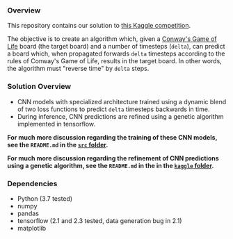 ### Overview

This repository contains our solution to [this Kaggle competition](https://www.kaggle.com/c/conways-reverse-game-of-life-2020).

The objective is to create an algorithm which, given a [Conway's Game of Life](https://en.wikipedia.org/wiki/Conway%27s_Game_of_Life) board (the target board) and a number of timesteps (`delta`), can predict a board which, when propagated forwards `delta` timesteps according to the rules of Conway's Game of Life, results in the target board. In other words, the algorithm must "reverse time" by `delta` steps.

### Solution Overview

- CNN models with specialized architecture trained using a dynamic blend of two loss functions to predict `delta` timesteps backwards in time.
- During inference, CNN predictions are refined using a genetic algorithm implemented in tensorflow.

**For much more discussion regarding the training of these CNN models, see the `README.md` in the [`src` folder](https://github.com/morgannewellsun/Reverse-Conway/tree/master/src).**

**For much more discussion regarding the refinement of CNN predictions using a genetic algorithm, see the `README.md` in the in the [`kaggle` folder](https://github.com/morgannewellsun/Reverse-Conway/tree/master/kaggle).**

### Dependencies

- Python (3.7 tested)
- numpy
- pandas
- tensorflow (2.1 and 2.3 tested, data generation bug in 2.1)
- matplotlib

